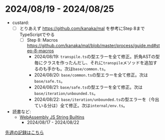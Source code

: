 # 2024/08/19 - 2024/08/25

- custard:
    - [ ] とりあえず <https://github.com/kanaka/mal> を参考にStep 8までTypeScriptでやる
        - [ ] Step 8: Macros <https://github.com/kanaka/mal/blob/master/process/guide.md#step-8-macros>
            - 2024/08/19: `transpile.ts`の型エラーを全て修正。折角ASTの型毎にクラスを作ったんだし、それに`transpile`メソッドを追加するのも手かも。次は`base/common.ts`。
            - 2024/08/20: `base/common.ts`の型エラーを全て修正。次は`base/safe.ts`。
            - 2024/08/21: `base/safe.ts`の型エラーを全て修正。次は`base/iteration/unbounded.ts`。
            - 2024/08/22: `base/iteration/unbounded.ts`の型エラーを（今出ている分は）全て修正。次は`internal/env.ts`。
- 読書など:
    - [WebAssembly JS String Builtins](https://github.com/WebAssembly/js-string-builtins)
        - 2024/08/17 - 2024/08/22

[先週の記録はこちら](https://github.com/igrep/daily-commits/blob/6245fbc6186b5eb4c3adf2981e2bed418ac1ffe9/yesterday.md)
